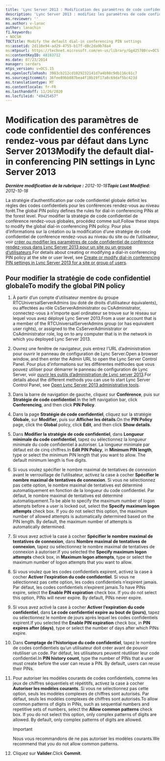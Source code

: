 ```yaml
---
title: 'Lync Server 2013 : Modification des paramètres de code confidentiel des conférences rendez-vous par défaut'
description: 'Lync Server 2013 : modifiez les paramètres de code confidentiel de conférence rendez-vous par défaut.'
ms.reviewer: ''
ms.author: v-lanac
author: lanachin
f1.keywords:
- NOCSH
TOCTitle: Modify the default dial-in conferencing PIN settings
ms:assetid: 2d110e94-ad29-4755-b17f-d8c2da9b78a4
ms:mtpsurl: https://technet.microsoft.com/en-us/library/Gg425780(v=OCS.15)
ms:contentKeyID: 48183712
ms.date: 07/23/2014
manager: serdars
mtps_version: v=OCS.15
ms.openlocfilehash: 3983cb212cd1029232141d7a4b98c9db116c61c7
ms.sourcegitcommit: 36fee89bb887bea4f18b19f17a8c69daf5bc423d
ms.translationtype: MT
ms.contentlocale: fr-FR
ms.lasthandoff: 11/26/2020
ms.locfileid: "49425457"
---
```

# <a name="modify-the-default-dial-in-conferencing-pin-settings-in-lync-server-2013"></a><span data-ttu-id="46a0a-103">Modification des paramètres de code confidentiel des conférences rendez-vous par défaut dans Lync Server 2013</span><span class="sxs-lookup"><span data-stu-id="46a0a-103">Modify the default dial-in conferencing PIN settings in Lync Server 2013</span></span>

<div data-xmlns="http://www.w3.org/1999/xhtml">

<div class="topic" data-xmlns="http://www.w3.org/1999/xhtml" data-msxsl="urn:schemas-microsoft-com:xslt" data-cs="https://msdn.microsoft.com/">

<div data-asp="https://msdn2.microsoft.com/asp">



</div>

<div id="mainSection">

<div id="mainBody"><span data-ttu-id="46a0a-104">

<span> </span></span><span class="sxs-lookup"><span data-stu-id="46a0a-104">

<span> </span></span></span>

<span data-ttu-id="46a0a-105">_**Dernière modification de la rubrique :** 2012-10-18_</span><span class="sxs-lookup"><span data-stu-id="46a0a-105">_**Topic Last Modified:** 2012-10-18_</span></span>

<span data-ttu-id="46a0a-106">La stratégie d’authentification par code confidentiel globale définit les règles des codes confidentiels pour les conférences rendez-vous au niveau forêt.</span><span class="sxs-lookup"><span data-stu-id="46a0a-106">The global PIN policy defines the rules for dial-in conferencing PINs at the forest level.</span></span> <span data-ttu-id="46a0a-107">Pour modifier la stratégie de code confidentiel de conférence rendez-vous globales, procédez comme suit.</span><span class="sxs-lookup"><span data-stu-id="46a0a-107">Follow these steps to modify the global dial-in conferencing PIN policy.</span></span> <span data-ttu-id="46a0a-108">Pour plus d’informations sur la création ou la modification d’une stratégie de code confidentiel de conférence rendez-vous au niveau du site ou de l’utilisateur, voir [créer ou modifier les paramètres de code confidentiel de conférence rendez-vous dans Lync Server 2013 pour un site ou un groupe d’utilisateurs](lync-server-2013-create-or-modify-dial-in-conferencing-pin-settings-for-a-site-or-group-of-users.md).</span><span class="sxs-lookup"><span data-stu-id="46a0a-108">For details about creating or modifying a dial-in conferencing PIN policy at the site or user level, see [Create or modify dial-in conferencing PIN settings in Lync Server 2013 for a site or group of users](lync-server-2013-create-or-modify-dial-in-conferencing-pin-settings-for-a-site-or-group-of-users.md).</span></span>

<div>

## <a name="to-modify-the-global-pin-policy"></a><span data-ttu-id="46a0a-109">Pour modifier la stratégie de code confidentiel globale</span><span class="sxs-lookup"><span data-stu-id="46a0a-109">To modify the global PIN policy</span></span>

1.  <span data-ttu-id="46a0a-110">À partir d’un compte d’utilisateur membre du groupe RTCUniversalServerAdmins (ou doté de droits d’utilisateur équivalents), ou affectées au rôle CsServerAdministrator ou CsAdministrator, connectez-vous à n’importe quel ordinateur se trouve sur le réseau sur lequel vous avez déployé Lync Server 2013.</span><span class="sxs-lookup"><span data-stu-id="46a0a-110">From a user account that is a member of the RTCUniversalServerAdmins group (or has equivalent user rights), or assigned to the CsServerAdministrator or CsAdministrator role, log on to any computer that is in the network in which you deployed Lync Server 2013.</span></span>

2.  <span data-ttu-id="46a0a-111">Ouvrez une fenêtre de navigateur, puis entrez l’URL d’administration pour ouvrir le panneau de configuration de Lync Server.</span><span class="sxs-lookup"><span data-stu-id="46a0a-111">Open a browser window, and then enter the Admin URL to open the Lync Server Control Panel.</span></span> <span data-ttu-id="46a0a-112">Pour plus d’informations sur les différentes méthodes que vous pouvez utiliser pour démarrer le panneau de configuration de Lync Server, voir [ouvrir les outils d’administration de Lync server 2013](lync-server-2013-open-lync-server-administrative-tools.md).</span><span class="sxs-lookup"><span data-stu-id="46a0a-112">For details about the different methods you can use to start Lync Server Control Panel, see [Open Lync Server 2013 administrative tools](lync-server-2013-open-lync-server-administrative-tools.md).</span></span>

3.  <span data-ttu-id="46a0a-113">Dans la barre de navigation de gauche, cliquez sur **Conférence**, puis sur **Stratégie de code confidentiel**.</span><span class="sxs-lookup"><span data-stu-id="46a0a-113">In the left navigation bar, click **Conferencing**, and then click **PIN Policy**.</span></span>

4.  <span data-ttu-id="46a0a-114">Dans la page **Stratégie de code confidentiel**, cliquez sur la stratégie **Globale**, sur **Modifier**, puis sur **Afficher les détails**.</span><span class="sxs-lookup"><span data-stu-id="46a0a-114">On the **PIN Policy** page, click the **Global** policy, click **Edit**, and then click **Show details**.</span></span>

5.  <span data-ttu-id="46a0a-p103">Dans **Modifier la stratégie de code confidentiel**, dans **Longueur minimale du code confidentiel**, tapez ou sélectionnez la longueur minimale du code confidentiel à autoriser. La longueur minimale par défaut est de cinq chiffres.</span><span class="sxs-lookup"><span data-stu-id="46a0a-p103">In **Edit PIN Policy**, in **Minimum PIN length**, type or select the minimum PIN length that you want to allow. The default minimum length is five digits.</span></span>

6.  <span data-ttu-id="46a0a-p104">Si vous voulez spécifier le nombre maximal de tentatives de connexion avant le verrouillage de l’utilisateur, activez la case à cocher **Spécifier le nombre maximal de tentatives de connexion**. Si vous ne sélectionnez pas cette option, le nombre maximal de tentatives est déterminé automatiquement en fonction de la longueur du code confidentiel. Par défaut, le nombre maximal de tentatives est déterminé automatiquement.</span><span class="sxs-lookup"><span data-stu-id="46a0a-p104">To be able to specify the maximum number of logon attempts before a user is locked out, select the **Specify maximum logon attempts** check box. If you do not select this option, the maximum number of allowed attempts is automatically determined based on the PIN length. By default, the maximum number of attempts is automatically determined.</span></span>

7.  <span data-ttu-id="46a0a-120">Si vous avez activé la case à cocher **Spécifier le nombre maximal de tentatives de connexion**, dans **Nombre maximal de tentatives de connexion**, tapez ou sélectionnez le nombre maximal de tentatives de connexion à autoriser.</span><span class="sxs-lookup"><span data-stu-id="46a0a-120">If you selected the **Specify maximum logon attempts** check box, in **Maximum logon attempts**, type or select the maximum number of logon attempts that you want to allow.</span></span>

8.  <span data-ttu-id="46a0a-p105">Si vous voulez que les codes confidentiels expirent, activez la case à cocher **Activer l’expiration du code confidentiel**. Si vous ne sélectionnez pas cette option, les codes confidentiels n’expirent jamais. Par défaut, les codes confidentiels n’expirent jamais.</span><span class="sxs-lookup"><span data-stu-id="46a0a-p105">To have PINs expire, select the **Enable PIN expiration** check box. If you do not select this option, PINs will never expire. By default, PINs never expire.</span></span>

9.  <span data-ttu-id="46a0a-124">Si vous avez activé la case à cocher **Activer l’expiration du code confidentiel**, dans **Le code confidentiel expire au bout de (jours)**, tapez ou sélectionnez le nombre de jours après lequel les codes confidentiels expirent.</span><span class="sxs-lookup"><span data-stu-id="46a0a-124">If you selected the **Enable PIN expiration** check box, in **PIN expires after (days)**, type or select the number of days after which PINs expire.</span></span>

10. <span data-ttu-id="46a0a-p106">Dans **Comptage de l’historique du code confidentiel**, tapez le nombre de codes confidentiels qu’un utilisateur doit créer avant de pouvoir réutiliser un code. Par défaut, les utilisateurs peuvent réutiliser leur code confidentiel.</span><span class="sxs-lookup"><span data-stu-id="46a0a-p106">In **PIN history count**, type the number of PINs that a user must create before the user can reuse a PIN. By default, users can reuse their PINs.</span></span>

11. <span data-ttu-id="46a0a-p107">Pour autoriser les modèles courants de codes confidentiels, comme les jeux de chiffres séquentiels et répétitifs, activez la case à cocher **Autoriser les modèles courants**. Si vous ne sélectionnez pas cette option, seuls les modèles complexes de chiffres sont autorisés. Par défaut, seuls les modèles complexes de chiffres sont autorisés.</span><span class="sxs-lookup"><span data-stu-id="46a0a-p107">To allow common patterns of digits in PINs, such as sequential numbers and repetitive sets of numbers, select the **Allow common patterns** check box. If you do not select this option, only complex patterns of digits are allowed. By default, only complex patterns of digits are allowed.</span></span>
    
    <div>
    

    > [!IMPORTANT]  
    > <span data-ttu-id="46a0a-130">Nous vous recommandons de ne pas autoriser les modèles courants.</span><span class="sxs-lookup"><span data-stu-id="46a0a-130">We recommend that you do not allow common patterns.</span></span>

    
    </div>

12. <span data-ttu-id="46a0a-131">Cliquez sur **Valider**.</span><span class="sxs-lookup"><span data-stu-id="46a0a-131">Click **Commit**.</span></span>

<span data-ttu-id="46a0a-132"></div>

</div>

<span> </span>

</div>

</div>

</span><span class="sxs-lookup"><span data-stu-id="46a0a-132"></div>

</div>

<span> </span>

</div>

</div>

</span></span></div>

